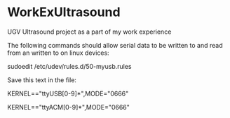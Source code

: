 # WorkExUltrasound
UGV Ultrasound project as a part of my work experience 

The following commands should allow serial data to be written to and read from an written to on linux devices:

sudoedit /etc/udev/rules.d/50-myusb.rules

Save this text in the file:

KERNEL=="ttyUSB[0-9]*",MODE="0666"

KERNEL=="ttyACM[0-9]*",MODE="0666"
